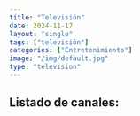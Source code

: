 ```yaml
---
title: "Televisión"
date: 2024-11-17
layout: "single"
tags: ["televisión"]
categories: ["Entretenimiento"]
image: "/img/default.jpg"
type: "television"
---
```

## Listado de canales:

